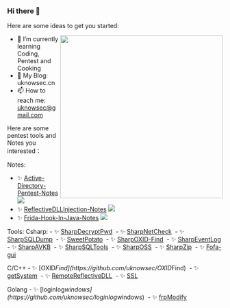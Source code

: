 ### Hi there 👋

<!--
**uknowsec/uknowsec** is a ✨ _special_ ✨ repository because its `README.md` (this file) appears on your GitHub profile.
-->
Here are some ideas to get you started:

<img align='right' src="https://github-readme-stats.vercel.app/api?username=uknowsec&show_icons=true&theme=radical" width="380">

- 🌱 I’m currently learning Coding, Pentest and Cooking
- 👀 My Blog: uknowsec.cn
- 📫 How to reach me: uknowsec@gmail.com

Here are some pentest tools and Notes you interested：

Notes:
- ✨ [Active-Directory-Pentest-Notes](https://github.com/uknowsec/Active-Directory-Pentest-Notes)   ![](https://img.shields.io/github/stars/uknowsec/Active-Directory-Pentest-Notes)
- ✨ [ReflectiveDLLInjection-Notes](https://github.com/uknowsec/ReflectiveDLLInjection-Notes)   ![](https://img.shields.io/github/stars/uknowsec/ReflectiveDLLInjection-Notes)
- ✨ [Frida-Hook-In-Java-Notes](https://github.com/uknowsec/Frida-Hook-In-Java-Notes)   ![](https://img.shields.io/github/stars/uknowsec/Frida-Hook-In-Java-Notes)
     
<p>Tools:
 Csharp:
- ✨ <a href="https://github.com/uknowsec/SharpDecryptPwd">SharpDecryptPwd</a>   <img alt="" src="https://img.shields.io/github/stars/uknowsec/SharpDecryptPwd"/>
- ✨ <a href="https://github.com/uknowsec/SharpNetCheck">SharpNetCheck</a>   <img alt="" src="https://img.shields.io/github/stars/uknowsec/SharpNetCheck"/>
- ✨ <a href="https://github.com/uknowsec/SharpSQLDump">SharpSQLDump</a>   <img alt="" src="https://img.shields.io/github/stars/uknowsec/SharpSQLDump"/>
- ✨ <a href="https://github.com/uknowsec/SweetPotato">SweetPotato</a>   <img alt="" src="https://img.shields.io/github/stars/uknowsec/SweetPotato"/>
- ✨ <a href="https://github.com/uknowsec/SharpOXID-Find">SharpOXID-Find</a>   <img alt="" src="https://img.shields.io/github/stars/uknowsec/SharpOXID-Find"/>
- ✨ <a href="https://github.com/uknowsec/SharpEventLog">SharpEventLog</a>   <img alt="" src="https://img.shields.io/github/stars/uknowsec/SharpEventLog"/>
- ✨ <a href="https://github.com/uknowsec/SharpAVKB">SharpAVKB</a>   <img alt="" src="https://img.shields.io/github/stars/uknowsec/SharpAVKB"/>
- ✨ <a href="https://github.com/uknowsec/SharpSQLTools">SharpSQLTools</a>   <img alt="" src="https://img.shields.io/github/stars/uknowsec/SharpSQLTools"/>
- ✨ <a href="https://github.com/uknowsec/SharpOSS">SharpOSS</a>   <img alt="" src="https://img.shields.io/github/stars/uknowsec/SharpOSS"/>
- ✨ <a href="https://github.com/uknowsec/SharpZip">SharpZip</a>   <img alt="" src="https://img.shields.io/github/stars/uknowsec/SharpZip"/>
- ✨ <a href="https://github.com/uknowsec/Fofa-gui">Fofa-gui</a>   <img alt="" src="https://img.shields.io/github/stars/uknowsec/Fofa-gui"/></p>

<p> C/C++
 - ✨ [OXID<em>Find](https://github.com/uknowsec/OXID</em>Find)   <img alt="" src="https://img.shields.io/github/stars/uknowsec/OXID_Find"/>
 - ✨ <a href="https://github.com/uknowsec/getSystem">getSystem</a>   <img alt="" src="https://img.shields.io/github/stars/uknowsec/getSystem"/>
 - ✨ <a href="https://github.com/uknowsec/RemoteReflectiveDLL">RemoteReflectiveDLL</a>   <img alt="" src="https://img.shields.io/github/stars/uknowsec/RemoteReflectiveDLL"/>
 - ✨ <a href="https://github.com/uknowsec/SSL">SSL</a>   <img alt="" src="https://img.shields.io/github/stars/uknowsec/SSL"/></p>

<p> Golang
 - ✨ [loginlog<em>windows](https://github.com/uknowsec/loginlog</em>windows)   <img alt="" src="https://img.shields.io/github/stars/uknowsec/loginlog_windows"/>
 - ✨ <a href="https://github.com/uknowsec/frpModify">frpModify</a>   <img alt="" src="https://img.shields.io/github/stars/uknowsec/frpModify"/></p>

